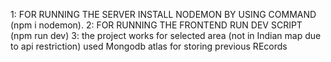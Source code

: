 
1: FOR RUNNING THE SERVER INSTALL NODEMON BY USING COMMAND (npm i nodemon).
2: FOR RUNNING THE FRONTEND RUN DEV SCRIPT (npm run dev)
3: the project works for selected area (not in Indian map due to api restriction)
used Mongodb atlas for storing previous REcords

